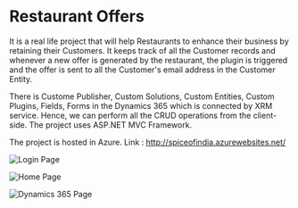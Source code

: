 # Restaurant Offers

It is a real life project that will help Restaurants to enhance their business by retaining their Customers. It keeps track of all the Customer records and whenever a new offer is generated by the restaurant, the plugin is triggered and the offer is sent to all the Customer's email address in the Customer Entity.

There is Custome Publisher, Custom Solutions, Custom Entities, Custom Plugins, Fields, Forms in the Dynamics 365 which is connected by XRM service. Hence, we can perform all the CRUD operations from the client-side. The project uses ASP.NET MVC Framework.

The project is hosted in Azure. Link : http://spiceofindia.azurewebsites.net/

![Login Page](https://res.cloudinary.com/dh18h6lff/image/upload/v1568989061/1.png)

![Home Page](https://res.cloudinary.com/dh18h6lff/image/upload/v1568989069/2.png)

![Dynamics 365 Page](https://res.cloudinary.com/dh18h6lff/image/upload/v1568989613/3.png)
